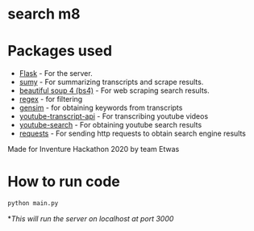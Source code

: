 # search m8

# Packages used

* [Flask](https://pypi.org/project/Flask/) - For the server.
* [sumy](https://pypi.org/project/sumy/) - For summarizing transcripts and scrape results.
* [beautiful soup 4 (bs4)](https://pypi.org/project/bs4/) - For web scraping search results.
* [regex](https://pypi.org/project/regex/) - for filtering
* [gensim](https://pypi.org/project/gensim/) - for obtaining keywords from transcripts
* [youtube-transcript-api](https://pypi.org/project/youtube-transcript-api/) - For transcribing youtube videos
* [youtube-search](https://pypi.org/project/youtube-search/) - For obtaining youtube search results
* [requests](https://pypi.org/project/requests/) - For sending http requests to obtain search engine results


Made for Inventure Hackathon 2020 by team Etwas

# How to run code
```cmd
python main.py
```
**This will run the server on localhost at port 3000*
